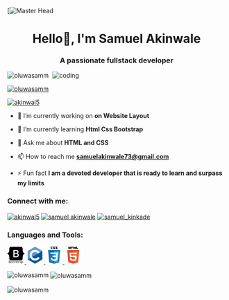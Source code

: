 [![Master Head](https://1.bp.blogspot.com/-7A4WynwLsMw/XbBpCXG8fHI/AAAAAAAAMt4/uOa1bpLskYgrwGbllhSu2SDj_Mig8SXJQCLcBGAsYHQ/s1600/2000_600px.gif)
<h1 align="center">Hello👋, I'm Samuel Akinwale</h1>
<h3 align="center">A passionate fullstack developer</h3>
<img align="right" alt="coding" width="400" src="https://camo.githubusercontent.com/5ddf73ad3a205111cf8c686f687fc216c2946a75005718c8da5b837ad9de78c9/68747470733a2f2f7468756d62732e6766796361742e636f6d2f4576696c4e657874446576696c666973682d736d616c6c2e676966">

<p align="left"> <img src="https://komarev.com/ghpvc/?username=oluwasamm&label=Profile%20views&color=0e75b6&style=flat" alt="oluwasamm" /> </p>

<p align="left"> <a href="https://github.com/ryo-ma/github-profile-trophy"><img src="https://github-profile-trophy.vercel.app/?username=oluwasamm" alt="oluwasamm" /></a> </p>

<p align="left"> <a href="https://twitter.com/akinwal5" target="blank"><img src="https://img.shields.io/twitter/follow/akinwal5?logo=twitter&style=for-the-badge" alt="akinwal5" /></a> </p>

- 🔭 I’m currently working on **on Website Layout**

- 🌱 I’m currently learning **Html Css Bootstrap**

- 💬 Ask me about **HTML and CSS**

- 📫 How to reach me **samuelakinwale73@gmail.com**

- ⚡ Fun fact **I am a devoted developer that is ready to learn and surpass my limits**

<h3 align="left">Connect with me:</h3>
<p align="left">
<a href="https://twitter.com/akinwal5" target="blank"><img align="center" src="https://raw.githubusercontent.com/rahuldkjain/github-profile-readme-generator/master/src/images/icons/Social/twitter.svg" alt="akinwal5" height="30" width="40" /></a>
<a href="https://fb.com/samuel akinwale" target="blank"><img align="center" src="https://raw.githubusercontent.com/rahuldkjain/github-profile-readme-generator/master/src/images/icons/Social/facebook.svg" alt="samuel akinwale" height="30" width="40" /></a>
<a href="https://instagram.com/samuel_kinkade" target="blank"><img align="center" src="https://raw.githubusercontent.com/rahuldkjain/github-profile-readme-generator/master/src/images/icons/Social/instagram.svg" alt="samuel_kinkade" height="30" width="40" /></a>
</p>

<h3 align="left">Languages and Tools:</h3>
<p align="left"> <a href="https://getbootstrap.com" target="_blank" rel="noreferrer"> <img src="https://raw.githubusercontent.com/devicons/devicon/master/icons/bootstrap/bootstrap-plain-wordmark.svg" alt="bootstrap" width="40" height="40"/> </a> <a href="https://www.cprogramming.com/" target="_blank" rel="noreferrer"> <img src="https://raw.githubusercontent.com/devicons/devicon/master/icons/c/c-original.svg" alt="c" width="40" height="40"/> </a> <a href="https://www.w3schools.com/css/" target="_blank" rel="noreferrer"> <img src="https://raw.githubusercontent.com/devicons/devicon/master/icons/css3/css3-original-wordmark.svg" alt="css3" width="40" height="40"/> </a> <a href="https://www.w3.org/html/" target="_blank" rel="noreferrer"> <img src="https://raw.githubusercontent.com/devicons/devicon/master/icons/html5/html5-original-wordmark.svg" alt="html5" width="40" height="40"/> </a> </p>

<p><img align="left" src="https://github-readme-stats.vercel.app/api/top-langs?username=oluwasamm&show_icons=true&locale=en&layout=compact" alt="oluwasamm" /></p>

<p>&nbsp;<img align="center" src="https://github-readme-stats.vercel.app/api?username=oluwasamm&show_icons=true&locale=en" alt="oluwasamm" /></p>

<p><img align="center" src="https://github-readme-streak-stats.herokuapp.com/?user=oluwasamm&" alt="oluwasamm" /></p>
